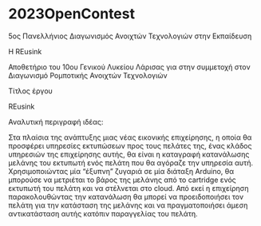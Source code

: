 # 2023OpenContest

5ος Πανελλήνιος Διαγωνισμός Ανοιχτών Τεχνολογιών στην Εκπαίδευση

H REusink

Αποθετήριο του 10ου Γενικού Λυκείου Λάρισας για στην συμμετοχή στον Διαγωνισμό Ρομποτικής Ανοιχτών Τεχνολογιών

Τίτλος έργου

REusink

Αναλυτική περιγραφή ιδέας:

Στα πλαίσια της ανάπτυξης μιας νέας εικονικής επιχείρησης, η οποία θα προσφέρει υπηρεσίες εκτυπώσεων προς τους πελάτες της, ένας κλάδος υπηρεσιών της επιχείρησης αυτής,
θα είναι η καταγραφή κατανάλωσης μελάνης του εκτυπωτή ενός πελάτη που θα αγόραζε την υπηρεσία αυτή. Χρησιμοποιώντας μία  “έξυπνη” ζυγαριά σε μία διάταξη Arduino,
θα μπορούσε να μετριέται το βάρος της μελάνης από το cartridge ενός εκτυπωτή του πελάτη και να στέλνεται στο cloud. Από εκεί η επιχείρηση παρακολουθώντας την κατανάλωση
θα μπορεί να προειδοποιήσει τον πελάτη για την κατάσταση της μελάνης και να πραγματοποιήσει άμεση αντικατάσταση αυτής κατόπιν παραγγελίας του πελάτη.
